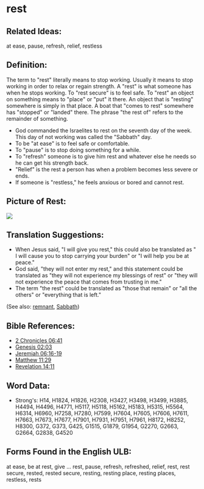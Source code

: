 # rest

## Related Ideas:

at ease, pause, refresh, relief, restless

## Definition:

The term to "rest" literally means to stop working. Usually it means to stop working in order to relax or regain strength. A "rest" is what someone has when he stops working. To "rest secure" is to feel safe. To "rest" an object on something means to "place" or "put" it there. An object that is "resting" somewhere is simply in that place. A boat that "comes to rest" somewhere has "stopped" or "landed" there. The phrase "the rest of" refers to the remainder of something.

* God commanded the Israelites to rest on the seventh day of the week. This day of not working was called the "Sabbath" day.
* To be "at ease" is to feel safe or comfortable.
* To "pause" is to stop doing something for a while.
* To "refresh" someone is to give him rest and whatever else he needs so he can get his strength back.
* "Relief" is the rest a person has when a problem becomes less severe or ends.
* If someone is "restless," he feels anxious or bored and cannot rest.

## Picture of Rest:

<a href="https://content.bibletranslationtools.org/WycliffeAssociates/en_tw/raw/branch/master/PNGs/r/Rest.png"><img src="https://content.bibletranslationtools.org/WycliffeAssociates/en_tw/raw/branch/master/PNGs/r/Rest.png" ></a>

## Translation Suggestions:

* When Jesus said, "I will give you rest," this could also be translated as " I will cause you to stop carrying your burden" or "I will help you be at peace."
* God said, "they will not enter my rest," and this statement could be translated as "they will not experience my blessings of rest" or "they will not experience the peace that comes from trusting in me."
* The term "the rest" could be translated as "those that remain" or "all the others" or "everything that is left."


(See also: [remnant](../kt/remnant.md), [Sabbath](../kt/sabbath.md))

## Bible References:

* [2 Chronicles 06:41](rc://en/tn/help/2ch/06/41)
* [Genesis 02:03](rc://en/tn/help/gen/02/03)
* [Jeremiah 06:16-19](rc://en/tn/help/jer/06/16)
* [Matthew 11:29](rc://en/tn/help/mat/11/29)
* [Revelation 14:11](rc://en/tn/help/rev/14/11)

## Word Data:

* Strong's: H14, H1824, H1826, H2308, H3427, H3498, H3499, H3885, H4494, H4496, H4771, H5117, H5118, H5162, H5183, H5315, H5564, H6314, H6960, H7258, H7280, H7599, H7604, H7605, H7606, H7611, H7663, H7673, H7677, H7901, H7931, H7951, H7961, H8172, H8252, H8300, G372, G373, G425, G1515, G1879, G1954, G2270, G2663, G2664, G2838, G4520

## Forms Found in the English ULB:

at ease, be at rest, give ... rest, pause, refresh, refreshed, relief, rest, rest secure, rested, rested secure, resting, resting place, resting places, restless, rests

